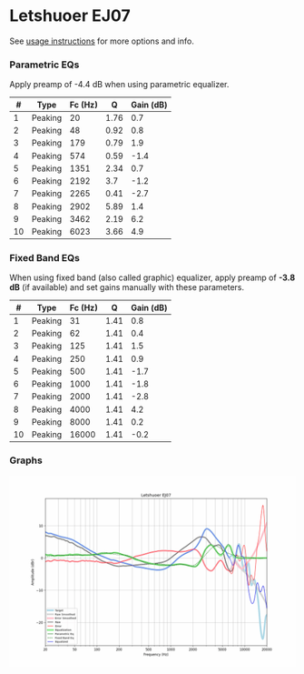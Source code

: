 # Letshuoer EJ07
See [usage instructions](https://github.com/jaakkopasanen/AutoEq#usage) for more options and info.

### Parametric EQs
Apply preamp of -4.4 dB when using parametric equalizer.

|   # | Type    |   Fc (Hz) |    Q |   Gain (dB) |
|-----|---------|-----------|------|-------------|
|   1 | Peaking |        20 | 1.76 |         0.7 |
|   2 | Peaking |        48 | 0.92 |         0.8 |
|   3 | Peaking |       179 | 0.79 |         1.9 |
|   4 | Peaking |       574 | 0.59 |        -1.4 |
|   5 | Peaking |      1351 | 2.34 |         0.7 |
|   6 | Peaking |      2192 | 3.7  |        -1.2 |
|   7 | Peaking |      2265 | 0.41 |        -2.7 |
|   8 | Peaking |      2902 | 5.89 |         1.4 |
|   9 | Peaking |      3462 | 2.19 |         6.2 |
|  10 | Peaking |      6023 | 3.66 |         4.9 |

### Fixed Band EQs
When using fixed band (also called graphic) equalizer, apply preamp of **-3.8 dB** (if available) and set gains manually with these parameters.

|   # | Type    |   Fc (Hz) |    Q |   Gain (dB) |
|-----|---------|-----------|------|-------------|
|   1 | Peaking |        31 | 1.41 |         0.8 |
|   2 | Peaking |        62 | 1.41 |         0.4 |
|   3 | Peaking |       125 | 1.41 |         1.5 |
|   4 | Peaking |       250 | 1.41 |         0.9 |
|   5 | Peaking |       500 | 1.41 |        -1.7 |
|   6 | Peaking |      1000 | 1.41 |        -1.8 |
|   7 | Peaking |      2000 | 1.41 |        -2.8 |
|   8 | Peaking |      4000 | 1.41 |         4.2 |
|   9 | Peaking |      8000 | 1.41 |         0.2 |
|  10 | Peaking |     16000 | 1.41 |        -0.2 |

### Graphs
![](./Letshuoer%20EJ07.png)
